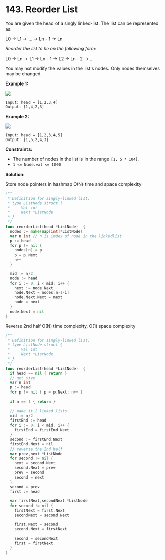 # 143.  Reorder List

You are given the head of a singly linked-list. The list can be represented as:

L0 → L1 → … → Ln - 1 → Ln

_Reorder the list to be on the following form:_

L0 → Ln → L1 → Ln - 1 → L2 → Ln - 2 → …

You may not modify the values in the list's nodes. Only nodes themselves may be changed.

**Example 1:**

![](https://assets.leetcode.com/uploads/2021/03/04/reorder1linked-list.jpg)

	Input: head = [1,2,3,4]
	Output: [1,4,2,3]

**Example 2:**

![](https://assets.leetcode.com/uploads/2021/03/09/reorder2-linked-list.jpg)

	Input: head = [1,2,3,4,5]
	Output: [1,5,2,4,3]

**Constraints:**

-   The number of nodes in the list is in the range  `[1, 5 * 104]`.
-   `1 <= Node.val <= 1000`

**Solution:**

Store node pointers in hashmap O(N) time and space complexity
```go
/**
 * Definition for singly-linked list.
 * type ListNode struct {
 *     Val int
 *     Next *ListNode
 * }
 */
func reorderList(head *ListNode)  {
  nodes := make(map[int]*ListNode)
  var n int // n is index of node in the linkedlist
  p := head
  for p != nil {
    nodes[n] = p
    p = p.Next
    n++
  }

  mid := n/2
  node := head
  for i := 0; i < mid; i++ {
    next := node.Next
    node.Next = nodes[n-1-i]
    node.Next.Next = next
    node = next
  }
  node.Next = nil
}
```

Reverse 2nd half O(N) time complexity, O(1) space complexity

```go
/**
 * Definition for singly-linked list.
 * type ListNode struct {
 *     Val int
 *     Next *ListNode
 * }
 */
func reorderList(head *ListNode)  {
  if head == nil { return }
  // get size
  var n int
  p := head
  for p != nil { p = p.Next; n++ }
  
  if n == 1 { return }
  
  // make it 2 linked lists
  mid := n/2
  firstEnd := head
  for i := 0; i < mid; i++ {
    firstEnd = firstEnd.Next
  }
  second := firstEnd.Next
  firstEnd.Next = nil
  // reverse the 2nd half
  var prev,next *ListNode
  for second != nil {
    next = second.Next
    second.Next = prev
    prev = second
    second = next
  }
  second = prev
  first := head
  
  var firstNext,secondNext *ListNode
  for second != nil {
    firstNext = first.Next
    secondNext = second.Next

    first.Next = second
    second.Next = firstNext
    
    second = secondNext
    first = firstNext
  }
}
```